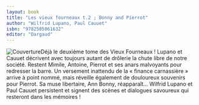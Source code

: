 ```yaml
---
layout: book
title: "Les vieux fourneaux t.2 ; Bonny and Pierrot"
author: "Wilfrid Lupano, Paul Cauuet"
isbn: "9782505061632"
editor: "Dargaud"
---
```

![Couverture](/img/9782505061632.jpg)Déjà le deuxième tome des Vieux Fourneaux ! Lupano et Cauuet décrivent avec toujours autant de drôlerie la chute libre de notre société. Restent Mimile, Antoine, Pierrot et ses anars malvoyants pour redresser la barre. Un versement inattendu de la « finance carnassière » arrive à point nommé, mais réveille également de douloureux souvenirs pour Pierrot. Sa muse libertaire, Ann Bonny, réapparaît... Wilfrid Lupano et Paul Cauuet persistent et signent des scènes et dialogues savoureux qui resteront dans les mémoires !
